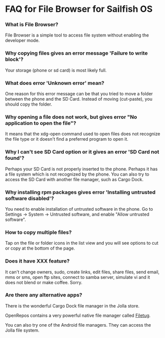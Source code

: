 
# FAQ for File Browser for Sailfish OS 

### What is File Browser?

File Browser is a simple tool to access file system without 
enabling the developer mode.

### Why copying files gives an error message 'Failure to write block'?

Your storage (phone or sd card) is most likely full.

### What does error 'Unknown error' mean?

One reason for this error message can be that you tried to move
a folder between the phone and the SD Card. Instead of 
moving (cut-paste), you should copy the folder.

### Why opening a file does not work, but gives error "No application to open the file"?

It means that the xdg-open command used to open files does not recognize
the file type or it doesn't find a preferred program to open it.

### Why I can't see SD Card option or it gives an error 'SD Card not found'?

Perhaps your SD Card is not properly inserted to the phone.
Perhaps it has a file system which is not recognized by the phone.
You can also try to access the SD Card with another file manager, 
such as Cargo Dock.

### Why installing rpm packages gives error 'Installing untrusted software disabled'?

You need to enable installation of untrusted software in the phone. 
Go to Settings -> System -> Untrusted software, and enable 
"Allow untrusted software".

### How to copy multiple files?

Tap on the file or folder icons in the list view and
you will see options to cut or copy at the bottom of the page.

### Does it have XXX feature?

It can't change owners, sudo, create links,
edit files, share files, send email, mms or sms, open ftp sites, 
connect to samba server, simulate vi and it does not blend or make coffee.
Sorry.

### Are there any alternative apps?

There is the wonderful Cargo Dock file manager in the Jolla store.

OpenRepos contains a very powerful native file manager called 
[Filetug](https://openrepos.net/content/matoking/filetug).

You can also try one of the Android file managers. They
can access the Jolla file system.

